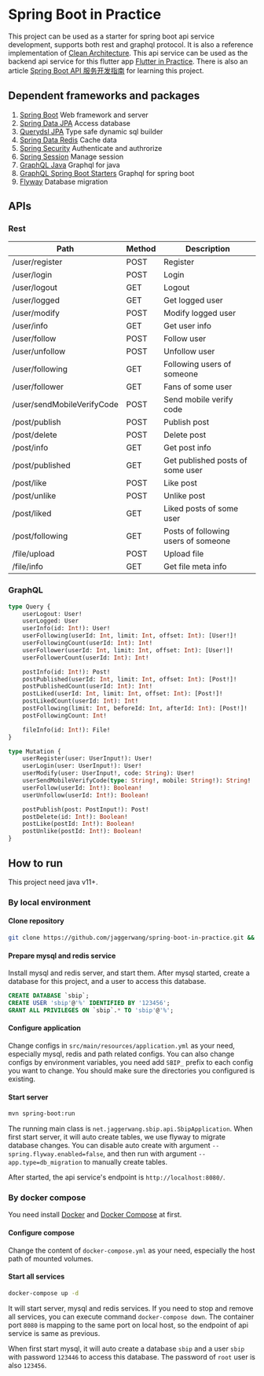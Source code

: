 # Spring Boot in Practice

This project can be used as a starter for spring boot api service development, supports both rest and graphql protocol. It is also a reference implementation of [Clean Architecture](https://blog.jaggerwang.net/clean-architecture-in-practice/). This api service can be used as the backend api service for this flutter app [Flutter in Practice](https://github.com/jaggerwang/flutter-in-practice). There is also an article [Spring Boot API 服务开发指南](https://blog.jaggerwang.net/spring-boot-api-service-develop-tour/) for learning this project.

## Dependent frameworks and packages

1. [Spring Boot](https://spring.io/projects/spring-boot) Web framework and server
1. [Spring Data JPA](https://spring.io/projects/spring-data-jpa) Access database
1. [Querydsl JPA](https://github.com/querydsl/querydsl/tree/master/querydsl-jpa) Type safe dynamic sql builder
1. [Spring Data Redis](https://spring.io/projects/spring-data-redis) Cache data
1. [Spring Security](https://spring.io/projects/spring-security) Authenticate and authrorize
1. [Spring Session](https://spring.io/projects/spring-session) Manage session
1. [GraphQL Java](https://github.com/graphql-java/graphql-java) Graphql for java
1. [GraphQL Spring Boot Starters](https://github.com/graphql-java-kickstart/graphql-spring-boot) Graphql for spring boot
1. [Flyway](https://flywaydb.org/) Database migration

## APIs

### Rest

| Path  | Method | Description |
| ------------- | ------------- | ------------- |
| /user/register | POST | Register |
| /user/login | POST | Login |
| /user/logout | GET | Logout |
| /user/logged | GET | Get logged user |
| /user/modify | POST | Modify logged user |
| /user/info | GET | Get user info |
| /user/follow | POST | Follow user |
| /user/unfollow | POST | Unfollow user |
| /user/following | GET | Following users of someone |
| /user/follower | GET | Fans of some user |
| /user/sendMobileVerifyCode | POST | Send mobile verify code |
| /post/publish | POST | Publish post |
| /post/delete | POST | Delete post |
| /post/info | GET | Get post info |
| /post/published | GET | Get published posts of some user |
| /post/like | POST | Like post |
| /post/unlike | POST | Unlike post |
| /post/liked | GET | Liked posts of some user |
| /post/following | GET | Posts of following users of someone |
| /file/upload | POST | Upload file |
| /file/info | GET | Get file meta info |

### GraphQL

```graphql
type Query {
    userLogout: User!
    userLogged: User
    userInfo(id: Int!): User!
    userFollowing(userId: Int, limit: Int, offset: Int): [User!]!
    userFollowingCount(userId: Int): Int!
    userFollower(userId: Int, limit: Int, offset: Int): [User!]!
    userFollowerCount(userId: Int): Int!

    postInfo(id: Int!): Post!
    postPublished(userId: Int, limit: Int, offset: Int): [Post!]!
    postPublishedCount(userId: Int): Int!
    postLiked(userId: Int, limit: Int, offset: Int): [Post!]!
    postLikedCount(userId: Int): Int!
    postFollowing(limit: Int, beforeId: Int, afterId: Int): [Post!]!
    postFollowingCount: Int!

    fileInfo(id: Int!): File!
}

type Mutation {
    userRegister(user: UserInput!): User!
    userLogin(user: UserInput!): User!
    userModify(user: UserInput!, code: String): User!
    userSendMobileVerifyCode(type: String!, mobile: String!): String!
    userFollow(userId: Int!): Boolean!
    userUnfollow(userId: Int!): Boolean!

    postPublish(post: PostInput!): Post!
    postDelete(id: Int!): Boolean!
    postLike(postId: Int!): Boolean!
    postUnlike(postId: Int!): Boolean!
}
```

## How to run

This project need java v11+.

### By local environment

#### Clone repository

```bash
git clone https://github.com/jaggerwang/spring-boot-in-practice.git && cd spring-boot-in-practice
```

#### Prepare mysql and redis service

Install mysql and redis server, and start them. After mysql started, create a database for this project, and a user to access this database.

```sql
CREATE DATABASE `sbip`;
CREATE USER 'sbip'@'%' IDENTIFIED BY '123456';
GRANT ALL PRIVILEGES ON `sbip`.* TO 'sbip'@'%';
```

#### Configure application

Change configs in `src/main/resources/application.yml` as your need, especially mysql, redis and path related configs. You can also change configs by environment variables, you need add `SBIP_` prefix to each config you want to change. You should make sure the directories you configured is existing.

#### Start server

```bash
mvn spring-boot:run
```

The running main class is `net.jaggerwang.sbip.api.SbipApplication`. When first start server, it will auto create tables, we use flyway to migrate database changes. You can disable auto create with argument `--spring.flyway.enabled=false`, and then run with argument `--app.type=db_migration` to manually create tables.

After started, the api service's endpoint is `http://localhost:8080/`.

### By docker compose

You need install [Docker](https://www.docker.com/) and [Docker Compose](https://docs.docker.com/compose/) at first.

#### Configure compose

Change the content of `docker-compose.yml` as your need, especially the host path of mounted volumes.

#### Start all services

```bash
docker-compose up -d
```

It will start server, mysql and redis services. If you need to stop and remove all services, you can execute command `docker-compose down`. The container port `8080` is mapping to the same port on local host, so the endpoint of api service is same as previous.

When first start mysql, it will auto create a database `sbip` and a user `sbip` with password `123446` to access this database. The password of `root` user is also `123456`.

